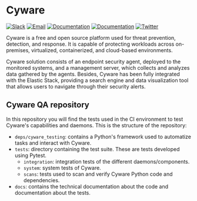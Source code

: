 # Cyware

[![Slack](https://img.shields.io/badge/slack-join-blue.svg)](https://cyware.khulnasoft.com/community/join-us-on-slack/)
[![Email](https://img.shields.io/badge/email-join-blue.svg)](https://groups.google.com/forum/#!forum/cyware)
[![Documentation](https://img.shields.io/badge/docs-view-green.svg)](https://documentation.cyware.khulnasoft.com)
[![Documentation](https://img.shields.io/badge/web-view-green.svg)](https://cyware.khulnasoft.com)
[![Twitter](https://img.shields.io/twitter/follow/khulnasoft?style=social)](https://twitter.com/khulnasoft)


Cyware is a free and open source platform used for threat prevention, detection, and response. It is capable of protecting workloads across on-premises, virtualized, containerized, and cloud-based environments.

Cyware solution consists of an endpoint security agent, deployed to the monitored systems, and a management server, which collects and analyzes data gathered by the agents. Besides, Cyware has been fully integrated with the Elastic Stack, providing a search engine and data visualization tool that allows users to navigate through their security alerts.

## Cyware QA repository

In this repository you will find the tests used in the CI environment to test Cyware's capabilities and daemons. This is the structure of the repository:
- `deps/cyware_testing`: contains a Python's framework used to automatize tasks and interact with Cyware.
- `tests`: directory containing the test suite. These are tests developed using Pytest.
    - `integration`: integration tests of the different daemons/components.
    - `system`: system tests of Cyware.
    - `scans`: tests used to scan and verify Cyware Python code and dependencies.
- `docs`:  contains the technical documentation about the code and documentation about the tests.
